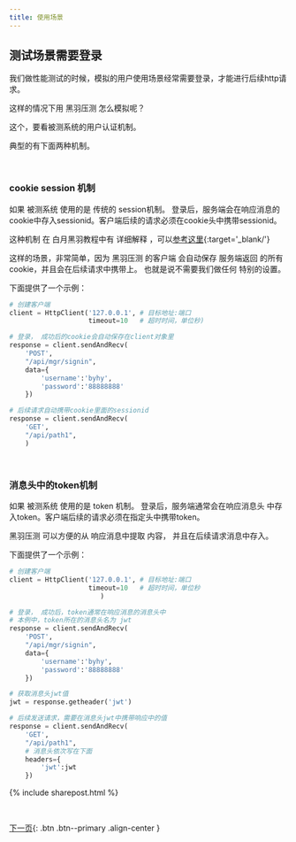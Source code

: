 ```yaml
---
title: 使用场景
---
```



## 测试场景需要登录

我们做性能测试的时候，模拟的用户使用场景经常需要登录，才能进行后续http请求。

这样的情况下用 黑羽压测 怎么模拟呢？

这个，要看被测系统的用户认证机制。

典型的有下面两种机制。

<br>

###  cookie session 机制

如果 被测系统 使用的是 传统的 session机制。 登录后，服务端会在响应消息的cookie中存入sessionid。客户端后续的请求必须在cookie头中携带sessionid。

这种机制 在 白月黑羽教程中有 详细解释 ，可以[参考这里](http://www.python3.vip/doc/tutorial/django/09/#session-%E6%96%B9%E6%A1%88){:target='_blank/'}


这样的场景，非常简单，因为 黑羽压测 的客户端 会自动保存 服务端返回 的所有cookie，并且会在后续请求中携带上。 也就是说不需要我们做任何 特别的设置。


下面提供了一个示例：

```py
# 创建客户端     
client = HttpClient('127.0.0.1', # 目标地址:端口
                    timeout=10   # 超时时间，单位秒) 

# 登录， 成功后的cookie会自动保存在client对象里                     
response = client.sendAndRecv(
    'POST',
    "/api/mgr/signin",
    data={
        'username':'byhy',
        'password':'88888888'
    })

# 后续请求自动携带cookie里面的sessionid
response = client.sendAndRecv(
    'GET',         
    "/api/path1",
    )
```

<br>

### 消息头中的token机制

如果 被测系统 使用的是 token 机制。 登录后，服务端通常会在响应消息头 中存入token。客户端后续的请求必须在指定头中携带token。

黑羽压测 可以方便的从 响应消息中提取 内容， 并且在后续请求消息中存入。

下面提供了一个示例：

```py
# 创建客户端     
client = HttpClient('127.0.0.1', # 目标地址:端口
                    timeout=10   # 超时时间，单位秒
                       ) 

# 登录， 成功后，token通常在响应消息的消息头中
# 本例中，token所在的消息头名为 jwt
response = client.sendAndRecv(
    'POST',
    "/api/mgr/signin",
    data={
        'username':'byhy',
        'password':'88888888'
    })

# 获取消息头jwt值
jwt = response.getheader('jwt')  

# 后续发送请求，需要在消息头jwt中携带响应中的值
response = client.sendAndRecv(
    'GET',
    "/api/path1",
    # 消息头依次写在下面
    headers={
        'jwt':jwt
    })

```


{% include sharepost.html %}

<br>

[下一页](/doc/tutorial/o/mysql/02/){: .btn .btn--primary .align-center }